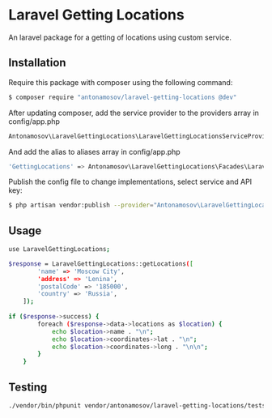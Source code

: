 # Laravel Getting Locations

An laravel package for a getting of locations using custom service.

## Installation

Require this package with composer using the following command:

``` bash
$ composer require "antonamosov/laravel-getting-locations @dev"
```

After updating composer, add the service provider to the providers array in config/app.php

``` bash
Antonamosov\LaravelGettingLocations\LaravelGettingLocationsServiceProvider::class,
```

And add the alias to aliases array in config/app.php

``` bash
'GettingLocations' => Antonamosov\LaravelGettingLocations\Facades\LaravelGettingLocations::class,
```

Publish the config file to change implementations, select service and API key:

``` bash
$ php artisan vendor:publish --provider="Antonamosov\LaravelGettingLocations\LaravelGettingLocationsServiceProvider" --tag="config"
```

## Usage

``` bash
use LaravelGettingLocations;

$response = LaravelGettingLocations::getLocations([
        'name' => 'Moscow City',
        'address' => 'Lenina',
        'postalCode' => '185000',
        'country' => 'Russia',
    ]);
        
if ($response->success) {
        foreach ($response->data->locations as $location) {
            echo $location->name . "\n";
            echo $location->coordinates->lat . "\n";
            echo $location->coordinates->long . "\n\n";
        }
    }        
```

## Testing

``` bash
./vendor/bin/phpunit vendor/antonamosov/laravel-getting-locations/tests/LaravelGettingLocationsTest.php
```